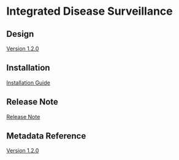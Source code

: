 # Integrated Disease Surveillance

## Design

[Version 1.2.0](#ids-agg-design-120)

## Installation

[Installation Guide](#ids-agg-installation)

## Release Note

[Release Note](#ids-agg-release-note)

## Metadata Reference

[Version 1.2.0](https://packages.dhis2.org/en/IDS_AGG/1.2.0/DHIS2.38/IDS_AGG_COMPLETE_1.2.0_DHIS2.38.xlsx)
